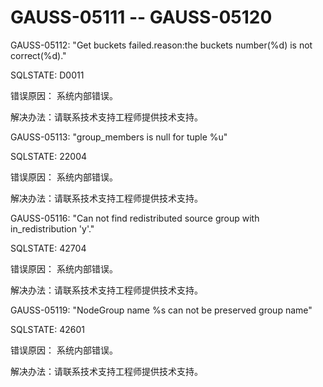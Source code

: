 # GAUSS-05111 -- GAUSS-05120<a name="ZH-CN_TOPIC_0000001162898750"></a>

GAUSS-05112: "Get buckets failed.reason:the buckets number\(%d\) is not correct\(%d\)."

SQLSTATE: D0011

错误原因： 系统内部错误。

解决办法：请联系技术支持工程师提供技术支持。

GAUSS-05113: "group\_members is null for tuple %u"

SQLSTATE: 22004

错误原因： 系统内部错误。

解决办法：请联系技术支持工程师提供技术支持。

GAUSS-05116: "Can not find redistributed source group with in\_redistribution 'y'."

SQLSTATE: 42704

错误原因： 系统内部错误。

解决办法：请联系技术支持工程师提供技术支持。

GAUSS-05119: "NodeGroup name %s can not be preserved group name"

SQLSTATE: 42601

错误原因： 系统内部错误。

解决办法：请联系技术支持工程师提供技术支持。

